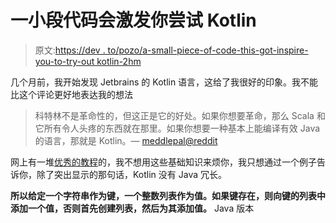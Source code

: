 # 一小段代码会激发你尝试 Kotlin

> 原文:[https://dev . to/pozo/a-small-piece-of-code-this-got-inspire-you-to-try-out kotlin-2hm](https://dev.to/pozo/a-small-piece-of-code-which-gonna-inspire-you-to-try-outkotlin-2hm)

几个月前，我开始发现 Jetbrains 的 Kotlin 语言，这给了我很好的印象。我不能比这个评论更好地表达我的想法

> 科特林不是革命性的，但这正是它的好处。如果你想要革命，那么 Scala 和它所有令人头疼的东西就在那里。如果你想要一种基本上能编译有效 Java 的语言，那就是 Kotlin。— [meddlepal@reddit](https://www.reddit.com/r/java/comments/6pgz0e/what_are_your_thoughts_as_a_java_developer_on/dkpj7mi/)

网上有一堆[优秀的](http://kotlinlang.org/docs/tutorials/)[教程](https://code.tutsplus.com/tutorials/an-introduction-to-kotlin--cms-24051)的，我不想用这些基础知识来烦你，我只想通过一个例子告诉你，除了突出显示的那句话，Kotlin 没有 Java 冗长。

**所以给定一个字符串作为键，一个整数列表作为值。如果键存在，则向键的列表中添加一个值，否则首先创建列表，然后为其添加值。**
Java 版本